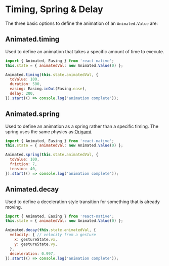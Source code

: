# Timing, Spring & Delay

The three basic options to define the animation of an `Animated.Value` are:

## Animated.timing
Used to define an animation that takes a specific amount of time to execute.

```js
import { Animated, Easing } from 'react-native';
this.state = { animatedVal: new Animated.Value(0) };

Animated.timing(this.state.animatedVal, {
  toValue: 100,
  duration: 500,
  easing: Easing.inOut(Easing.ease),
  delay: 200,
}).start(() => console.log('animation complete'));
```


## Animated.spring
Used to define an animation as a spring rather than a specific timing. The spring uses the same physics as [Origami](https://facebook.github.io/origami).

```js
import { Animated, Easing } from 'react-native';
this.state = { animatedVal: new Animated.Value(0) };

Animated.spring(this.state.animatedVal, {
  toValue: 100,
  friction: 7,
  tension: 40,
}).start(() => console.log('animation complete'));
```


## Animated.decay
Used to define a deceleration style transition for something that is already moving.

```js
import { Animated, Easing } from 'react-native';
this.state = { animatedVal: new Animated.Value(0) };

Animated.decay(this.state.animatedVal, {
  velocity: { // velocity from a gesture
    x: gestureState.vx,
    y: gestureState.vy,
  },
  deceleration: 0.997,
}).start(() => console.log('animation complete'));
```
